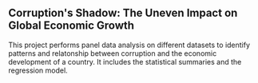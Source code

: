 ## Corruption's Shadow: The Uneven Impact on Global Economic Growth


This project performs panel data analysis on different datasets to identify patterns and relatonship between corruption and the economic development of a country. It includes the statistical summaries and the regression model.